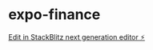 # expo-finance

[Edit in StackBlitz next generation editor ⚡️](https://stackblitz.com/~/github.com/Red-tech-hub/expo-finance)